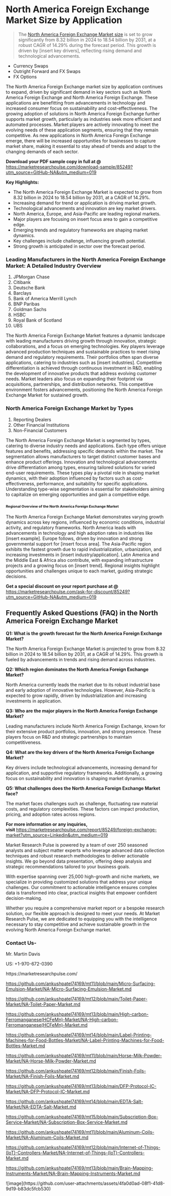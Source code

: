 <h1>North America Foreign Exchange Market&nbsp;Size by Application</h1><blockquote><p>The <a href="https://marketresearchpulse.com/download-sample/85249?utm_source=GitHub-NA&amp;utm_medium=019">North America Foreign Exchange Market size</a> is set to grow significantly from 8.32 billion in 2024 to 18.54 billion by 2031, at a robust CAGR of 14.29% during the forecast period. This growth is driven by [insert key drivers], reflecting rising demand and technological advancements.</p></blockquote><ul><li>Currency Swaps <li> Outright Forward and FX Swaps <li> FX Options</li></ul><p>The North America Foreign Exchange market size by application continues to expand, driven by significant demand in key sectors such as North America Foreign Exchange and North America Foreign Exchange. These applications are benefitting from advancements in technology and increased consumer focus on sustainability and cost-effectiveness. The growing adoption of solutions in North America Foreign Exchange further supports market growth, particularly as industries seek more efficient and automated processes. Market players are actively innovating to meet the evolving needs of these application segments, ensuring that they remain competitive. As new applications in North America Foreign Exchange emerge, there will be increased opportunities for businesses to capture market share, making it essential to stay ahead of trends and adapt to the changing demands of each sector.</p><p><strong>Download your PDF sample copy in full at @ </strong><a href="https://marketresearchpulse.com/download-sample/85249?utm_source=GitHub-NA&amp;utm_medium=019">https://marketresearchpulse.com/download-sample/85249?utm_source=GitHub-NA&amp;utm_medium=019</a></p><p><strong>Key Highlights: </strong></p><ul><li>The North America Foreign Exchange Market is expected to grow from 8.32 billion in 2024 to 18.54 billion by 2031, at a CAGR of 14.29%.</li><li>Increasing demand for trend or application is driving market growth.</li><li>Technological advancements and innovation are key market drivers.</li><li>North America, Europe, and Asia-Pacific are leading regional markets.</li><li>Major players are focusing on insert focus area to gain a competitive edge.</li><li>Emerging trends and regulatory frameworks are shaping market dynamics.</li><li>Key challenges include challenge, influencing growth potential.</li><li>Strong growth is anticipated in sector over the forecast period.</li></ul><h3>Leading Manufacturers in the North America Foreign Exchange Market: A Detailed Industry Overview</h3><ol><li>JPMorgan Chase</li><li>Citibank</li><li>Deutsche Bank</li><li>Barclays</li><li>Bank of America Merrill Lynch</li><li>BNP Paribas</li><li>Goldman Sachs</li><li>HSBC</li><li>Royal Bank of Scotland</li><li>UBS</li></ol><div class="flex max-w-full flex-col flex-grow"><div class="min-h-8 text-message flex w-full flex-col items-end gap-2 whitespace-normal break-words [.text-message+&amp;]:mt-5" dir="auto" data-message-author-role="assistant" data-message-id="fd8432e4-4910-450d-b182-61b7bfb0a01f" data-message-model-slug="gpt-4o"><div class="flex w-full flex-col gap-1 empty:hidden first:pt-[3px]"><div class="markdown prose w-full break-words dark:prose-invert light"><p>The North America Foreign Exchange Market features a dynamic landscape with leading manufacturers driving growth through innovation, strategic collaborations, and a focus on emerging technologies. Key players leverage advanced production techniques and sustainable practices to meet rising demand and regulatory requirements. Their portfolios often span diverse applications, catering to industries such as [insert industries]. Competitive differentiation is achieved through continuous investment in R&amp;D, enabling the development of innovative products that address evolving customer needs. Market leaders also focus on expanding their footprint via acquisitions, partnerships, and distribution networks. This competitive environment fosters advancements, positioning the North America Foreign Exchange Market for sustained growth.</p></div></div></div></div><h3>North America Foreign Exchange Market by Types</h3><ol><li>Reporting Dealers <li> Other Financial Institutions <li> Non-Financial Customers</li></ol><div class="flex max-w-full flex-col flex-grow"><div class="min-h-8 text-message flex w-full flex-col items-end gap-2 whitespace-normal break-words [.text-message+&amp;]:mt-5" dir="auto" data-message-author-role="assistant" data-message-id="084470be-0bb7-4664-bddf-5156b4f41249" data-message-model-slug="gpt-4o-mini"><div class="flex w-full flex-col gap-1 empty:hidden first:pt-[3px]"><div class="markdown prose w-full break-words dark:prose-invert light"><p>The North America Foreign Exchange Market is segmented by types, catering to diverse industry needs and applications. Each type offers unique features and benefits, addressing specific demands within the market. The segmentation allows manufacturers to target distinct customer bases and enhance product offerings. Innovation and technological advancements drive differentiation among types, ensuring tailored solutions for varied end-user requirements. These types play a pivotal role in shaping market dynamics, with their adoption influenced by factors such as cost-effectiveness, performance, and suitability for specific applications. Understanding type-wise segmentation is essential for stakeholders aiming to capitalize on emerging opportunities and gain a competitive edge.</p></div></div></div></div><h3><span style="font-size: 11px;">Regional Overview of the North America Foreign Exchange Market</span></h3><div class="flex max-w-full flex-col flex-grow"><div class="min-h-8 text-message flex w-full flex-col items-end gap-2 whitespace-normal break-words [.text-message+&amp;]:mt-5" dir="auto" data-message-author-role="assistant" data-message-id="e9038762-ce64-4e30-91c9-9bd413514231" data-message-model-slug="gpt-4o-mini"><div class="flex w-full flex-col gap-1 empty:hidden first:pt-[3px]"><div class="markdown prose w-full break-words dark:prose-invert light"><p>The North America Foreign Exchange Market demonstrates varying growth dynamics across key regions, influenced by economic conditions, industrial activity, and regulatory frameworks. North America leads with advancements in technology and high adoption rates in industries like [insert example]. Europe follows, driven by innovation and strong governmental support for [insert focus area]. The Asia-Pacific region exhibits the fastest growth due to rapid industrialization, urbanization, and increasing investments in [insert industry/application]. Latin America and the Middle East &amp; Africa also contribute, with expanding infrastructure projects and a growing focus on [insert trend]. Regional insights highlight opportunities and challenges unique to each market, guiding strategic decisions.</p></div></div></div></div><p><strong>Get a special discount on your report purchase at @ </strong><a href="https://marketresearchpulse.com/ask-for-discount/85249?utm_source=GitHub-NA&amp;utm_medium=019">https://marketresearchpulse.com/ask-for-discount/85249?utm_source=GitHub-NA&amp;utm_medium=019</a></p><h2>Frequently Asked Questions (FAQ) in the North America Foreign Exchange Market</h2><p><strong>Q1: What is the growth forecast for the North America Foreign Exchange Market?</strong></p><p>The North America Foreign Exchange Market is projected to grow from 8.32 billion in 2024 to 18.54 billion by 2031, at a CAGR of 14.29%. This growth is fueled by advancements in trends and rising demand across industries.</p><p><strong>Q2: Which region dominates the North America Foreign Exchange Market?</strong></p><p>North America currently leads the market due to its robust industrial base and early adoption of innovative technologies. However, Asia-Pacific is expected to grow rapidly, driven by industrialization and increasing investments in application.</p><p><strong>Q3: Who are the major players in the North America Foreign Exchange Market?</strong></p><p>Leading manufacturers include North America Foreign Exchange, known for their extensive product portfolios, innovation, and strong presence. These players focus on R&amp;D and strategic partnerships to maintain competitiveness.</p><p><strong>Q4: What are the key drivers of the North America Foreign Exchange Market?</strong></p><p>Key drivers include technological advancements, increasing demand for application, and supportive regulatory frameworks. Additionally, a growing focus on sustainability and innovation is shaping market dynamics.</p><p><strong>Q5: What challenges does the North America Foreign Exchange Market face?</strong></p><p>The market faces challenges such as challenge, fluctuating raw material costs, and regulatory complexities. These factors can impact production, pricing, and adoption rates across regions.</p><p><strong>For more information or any inquiries, visit&nbsp;</strong><a href="https://marketresearchpulse.com/report/85249/foreign-exchange-market?utm_source=Linkedin&utm_medium=019">https://marketresearchpulse.com/report/85249/foreign-exchange-market?utm_source=Linkedin&utm_medium=019</a></p><p>Market Research Pulse is powered by a team of over 250 seasoned analysts and subject matter experts who leverage advanced data collection techniques and robust research methodologies to deliver actionable insights. We go beyond data presentation, offering deep analysis and strategic recommendations tailored to your business goals.</p><p>With expertise spanning over 25,000 high-growth and niche markets, we specialize in providing customized solutions that address your unique challenges. Our commitment to actionable intelligence ensures complex data is transformed into clear, practical insights that empower confident decision-making.</p><p>Whether you require a comprehensive market report or a bespoke research solution, our flexible approach is designed to meet your needs. At Market Research Pulse, we are dedicated to equipping you with the intelligence necessary to stay competitive and achieve sustainable growth in the evolving North America Foreign Exchange market.</p><h3><strong>Contact Us-</strong></h3><p>Mr. Martin Davis</p><p>US: +1-970-672-0390</p><p>https://marketresearchpulse.com/</p><p><a href="https://github.com/ankushpatel74169/mt11/blob/main/Micro-Surfacing-Emulsion-Market/NA-Micro-Surfacing-Emulsion-Market.md">https://github.com/ankushpatel74169/mt11/blob/main/Micro-Surfacing-Emulsion-Market/NA-Micro-Surfacing-Emulsion-Market.md</a></p><p><a href="https://github.com/ankushpatel74169/mt12/blob/main/Toilet-Paper-Market/NA-Toilet-Paper-Market.md">https://github.com/ankushpatel74169/mt12/blob/main/Toilet-Paper-Market/NA-Toilet-Paper-Market.md</a></p><p><a href="https://github.com/ankushpatel74169/mt13/blob/main/High-carbon-Ferromanganese(HCFeMn)-Market/NA-High-carbon-Ferromanganese(HCFeMn)-Market.md">https://github.com/ankushpatel74169/mt13/blob/main/High-carbon-Ferromanganese(HCFeMn)-Market/NA-High-carbon-Ferromanganese(HCFeMn)-Market.md</a></p><p><a href="https://github.com/ankushpatel74169/mt14/blob/main/Label-Printing-Machines-for-Food-Bottles-Market/NA-Label-Printing-Machines-for-Food-Bottles-Market.md">https://github.com/ankushpatel74169/mt14/blob/main/Label-Printing-Machines-for-Food-Bottles-Market/NA-Label-Printing-Machines-for-Food-Bottles-Market.md</a></p><p><a href="https://github.com/ankushpatel74169/mt11/blob/main/Horse-Milk-Powder-Market/NA-Horse-Milk-Powder-Market.md">https://github.com/ankushpatel74169/mt11/blob/main/Horse-Milk-Powder-Market/NA-Horse-Milk-Powder-Market.md</a></p><p><a href="https://github.com/ankushpatel74169/mt12/blob/main/Finish-Foils-Market/NA-Finish-Foils-Market.md">https://github.com/ankushpatel74169/mt12/blob/main/Finish-Foils-Market/NA-Finish-Foils-Market.md</a></p><p><a href="https://github.com/ankushpatel74169/mt13/blob/main/DFP-Protocol-IC-Market/NA-DFP-Protocol-IC-Market.md">https://github.com/ankushpatel74169/mt13/blob/main/DFP-Protocol-IC-Market/NA-DFP-Protocol-IC-Market.md</a></p><p><a href="https://github.com/ankushpatel74169/mt14/blob/main/EDTA-Salt-Market/NA-EDTA-Salt-Market.md">https://github.com/ankushpatel74169/mt14/blob/main/EDTA-Salt-Market/NA-EDTA-Salt-Market.md</a></p><p><a href="https://github.com/ankushpatel74169/mt15/blob/main/Subscription-Box-Service-Market/NA-Subscription-Box-Service-Market.md">https://github.com/ankushpatel74169/mt15/blob/main/Subscription-Box-Service-Market/NA-Subscription-Box-Service-Market.md</a></p><p><a href="https://github.com/ankushpatel74169/mt11/blob/main/Aluminum-Coils-Market/NA-Aluminum-Coils-Market.md">https://github.com/ankushpatel74169/mt11/blob/main/Aluminum-Coils-Market/NA-Aluminum-Coils-Market.md</a></p><p><a href="https://github.com/ankushpatel74169/mt12/blob/main/Internet-of-Things-(IoT)-Controllers-Market/NA-Internet-of-Things-(IoT)-Controllers-Market.md">https://github.com/ankushpatel74169/mt12/blob/main/Internet-of-Things-(IoT)-Controllers-Market/NA-Internet-of-Things-(IoT)-Controllers-Market.md</a></p><p><a href="https://github.com/ankushpatel74169/mt13/blob/main/Brain-Mapping-Instruments-Market/NA-Brain-Mapping-Instruments-Market.md">https://github.com/ankushpatel74169/mt13/blob/main/Brain-Mapping-Instruments-Market/NA-Brain-Mapping-Instruments-Market.md</a></p>
![image](https://github.com/user-attachments/assets/4fa0d0ad-08f1-41d8-9d19-b83dc5fcb530)
